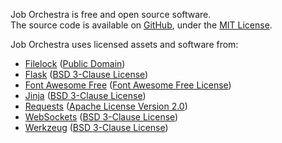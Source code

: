 Job Orchestra is free and open source software.  
The source code is available on [GitHub](https://github.com/BenjaminHamon/JobOrchestra), under the [MIT License](https://github.com/BenjaminHamon/JobOrchestra/blob/master/license.txt).

Job Orchestra uses licensed assets and software from:

- [Filelock](https://github.com/benediktschmitt/py-filelock)
  ([Public Domain](https://github.com/benediktschmitt/py-filelock/blob/master/LICENSE.rst))
- [Flask](http://flask.pocoo.org/)
  ([BSD 3-Clause License](http://flask.pocoo.org/docs/license/))
- [Font Awesome Free](https://fontawesome.com)
  ([Font Awesome Free License](https://fontawesome.com/license/free))
- [Jinja](http://jinja.pocoo.org/)
  ([BSD 3-Clause License](https://github.com/pallets/jinja/blob/master/LICENSE))
- [Requests](http://docs.python-requests.org/)
  ([Apache License Version 2.0](http://docs.python-requests.org/en/master/user/intro/#apache2-license))
- [WebSockets](https://websockets.readthedocs.io/)
  ([BSD 3-Clause License](https://websockets.readthedocs.io/en/stable/license.html))
- [Werkzeug](https://palletsprojects.com/p/werkzeug/)
  ([BSD 3-Clause License](https://github.com/pallets/werkzeug/blob/master/LICENSE.rst))
